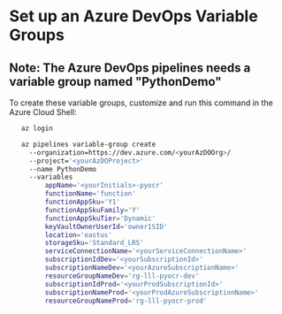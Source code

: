 # Set up an Azure DevOps Variable Groups

## Note: The Azure DevOps pipelines needs a variable group named "PythonDemo"

To create these variable groups, customize and run this command in the Azure Cloud Shell:

``` bash
   az login

   az pipelines variable-group create 
     --organization=https://dev.azure.com/<yourAzDOOrg>/ 
     --project='<yourAzDOProject>' 
     --name PythonDemo 
     --variables 
         appName='<yourInitials>-pyocr' 
         functionName='function'
         functionAppSku='Y1'
         functionAppSkuFamily='Y'
         functionAppSkuTier='Dynamic'
         keyVaultOwnerUserId='owner1SID'
         location='eastus' 
         storageSku='Standard_LRS'
         serviceConnectionName='<yourServiceConnectionName>' 
         subscriptionIdDev='<yourSubscriptionId>' 
         subscriptionNameDev='<yourAzureSubscriptionName>' 
         resourceGroupNameDev='rg-lll-pyocr-dev'
         subscriptionIdProd='<yourProdSubscriptionId>' 
         subscriptionNameProd='<yourProdAzureSubscriptionName>' 
         resourceGroupNameProd='rg-lll-pyocr-prod'
```
